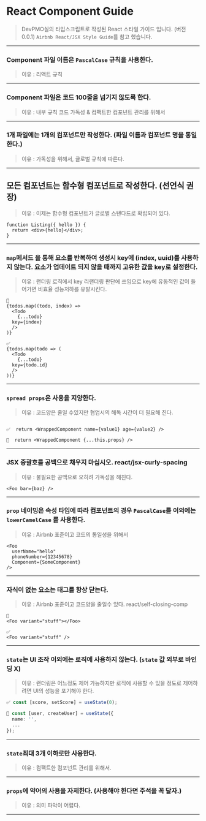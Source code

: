 
# React Component Guide

> DevPMO실의 타입스크립트로 작성된 React 스타일 가이드 입니다. (버전 0.0.1) `Airbnb React/JSX Style Guide`를 참고 했습니다.

---

### Component 파일 이름은 `PascalCase` 규칙을 사용한다.
> 이유 : 리액트 규칙
---
### Component 파일은 코드 100줄을 넘기지 않도록 한다.
> 이유 : 내부 규칙 코드 가독성 & 컴팩트한 컴포넌트 관리를 위해서
---
### 1개 파일에는 1개의 컴포넌트만 작성한다. (파일 이름과 컴포넌트 명을 통일한다.)
> 이유 : 가독성을 위해서, 글로벌 규칙에 따른다.
---
## 모든 컴포넌트는 함수형 컴포넌트로 작성한다. (선언식 권장)
> 이유 : 이제는 함수형 컴포넌트가 글로벌 스탠다드로 확립되어 있다.
```tsx
function Listing({ hello }) {
  return <div>{hello}</div>;
}
```
---
### `map`메서드 을 통해 요소를 반복하여 생성시 key에 (index, uuid)를 사용하지 않는다. 요소가 업데이트 되지 않을 때까지 고유한 값을 key로 설정한다.

> 이유 : 랜더링 로직에서 key 리랜더링 판단에 쓰임으로 key에 유동적인 값이 들어가면 비효율 성능저하를 유발시킨다.
```tsx
🚫
{todos.map((todo, index) =>
  <Todo
    {...todo}
  key={index}
  />
)}

✅ 
{todos.map(todo => (
  <Todo
    {...todo}
  key={todo.id}
  />
))}
```
 ---
### `spread props`은 사용을 지양한다.
> 이유 : 코드양은 줄일 수있지만 협업시의 해독 시간이 더 필요해 진다.
```tsx

✅  return <WrappedComponent name={value1} age={value2} />

🚫  return <WrappedComponent {...this.props} />

```
---
### JSX 중괄호를 공백으로 채우지 마십시오. react/jsx-curly-spacing
> 이유 : 불필요한 공백으로 오히려 가독성을 해친다.
```tsx
<Foo bar={baz} />
```
---
### `prop` 네이밍은 속성 타입에 따라 컴포넌트의 경우  `PascalCase`를 이외에는 `lowerCamelCase` 를 사용한다.
> 이유 : Airbnb 표준이고 코드의 통일성을 위해서
```tsx
<Foo
  userName="hello"
  phoneNumber={12345678}
  Component={SomeComponent}
/>
```
---
### 자식이 없는 요소는 태그를 항상 닫는다.
> 이유 : Airbnb 표준이고 코드양을 줄일수 있다. react/self-closing-comp
```tsx
🚫
<Foo variant="stuff"></Foo>

✅ 
<Foo variant="stuff" />
```
---
### `state`는 UI 조작  이외에는 로직에 사용하지 않는다. (`state` 값 외부로 바인딩 X)
> 이유 : 랜더링은 어느정도 제어 가능하지만 로직에 사용할 수 있을 정도로 제어하려면 UI의 성능을 포기해야 한다.
```ts
✅ const [score, setScore] = useState(0);

🚫 const [user, createUser] = useState({
  name: '',
  ...
});
```
---
### `state`최대 3개 이하로만 사용한다.
> 이유 : 컴팩트한 컴포넌트 관리를 위해서.
---
### `props`에 약어의 사용을 자제한다. (사용해야 한다면 주석을 꼭 달자.)
> 이유 : 의미 파악이 어렵다.     
---


